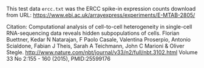 This test data `ercc.txt` was the ERCC spike-in expression counts download from URL: https://www.ebi.ac.uk/arrayexpress/experiments/E-MTAB-2805/

Citation:
Computational analysis of cell-to-cell heterogeneity in single-cell RNA-sequencing data reveals hidden subpopulations of cells. Florian Buettner, Kedar N Natarajan, F Paolo Casale, Valentina Proserpio, Antonio Scialdone, Fabian J Theis, Sarah A Teichmann, John C Marioni & Oliver Stegle. http://www.nature.com/nbt/journal/v33/n2/full/nbt.3102.html Volume 33 No 2:155 - 160 (2015), PMID:25599176


